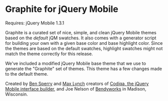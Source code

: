 Graphite for jQuery Mobile
===========

Requires: jQuery Mobile 1.3.1

Graphite is a curated set of nice, simple, and clean jQuery Mobile themes based on the _default_ jQM swatches. It also comes with a generator script for building your own with a given base color and base highlight color. Since the themes are based on the default swatches, highlight swatches might not match the theme correctly for this release.

We've included a modified jQuery Mobile base theme that we use to generate the "Graphite" set of themes. This theme has a few changes made to the default theme.

Created by [Ben Sperry](http://bensperry.com/) and [Max Lynch](http://maxlynch.com/) creators of [Codiqa, the jQuery Mobile interface builder](http://codiqa.com/), and Joe Nelson of [Bendyworks](http://bendyworks.com/) in Madison, Wisconsin.
